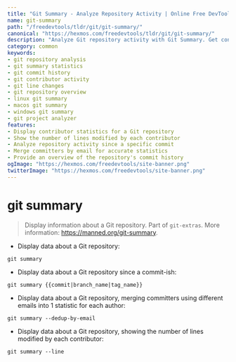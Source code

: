 ```yaml
---
title: "Git Summary - Analyze Repository Activity | Online Free DevTools by Hexmos"
name: git-summary
path: "/freedevtools/tldr/git/git-summary/"
canonical: "https://hexmos.com/freedevtools/tldr/git/git-summary/"
description: "Analyze Git repository activity with Git Summary. Get contributor statistics, line changes, and commit history. Free online tool, no registration required."
category: common
keywords:
- git repository analysis
- git summary statistics
- git commit history
- git contributor activity
- git line changes
- git repository overview
- linux git summary
- macos git summary
- windows git summary
- git project analyzer
features:
- Display contributor statistics for a Git repository
- Show the number of lines modified by each contributor
- Analyze repository activity since a specific commit
- Merge committers by email for accurate statistics
- Provide an overview of the repository's commit history
ogImage: "https://hexmos.com/freedevtools/site-banner.png"
twitterImage: "https://hexmos.com/freedevtools/site-banner.png"
---
```


# git summary

> Display information about a Git repository.
> Part of `git-extras`.
> More information: <https://manned.org/git-summary>.

- Display data about a Git repository:

`git summary`

- Display data about a Git repository since a commit-ish:

`git summary {{commit|branch_name|tag_name}}`

- Display data about a Git repository, merging committers using different emails into 1 statistic for each author:

`git summary --dedup-by-email`

- Display data about a Git repository, showing the number of lines modified by each contributor:

`git summary --line`
